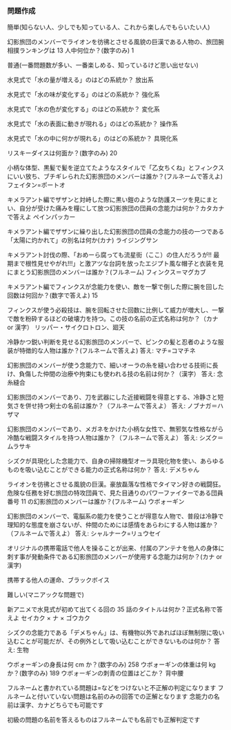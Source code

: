 ### 問題作成

簡単(知らない人、少しでも知っている人、これから楽しんでもらいたい人)

幻影旅団のメンバーでライオンを彷彿とさせる風貌の巨漢である人物の、旅団腕相撲ランキングは 13 人中何位か？(数字のみ)
1

<!-- 普通の問題 -->

普通(一番問題数が多い、一番楽しめる、知っているけど思い出せない)

水見式で「水の量が増える」のはどの系統か？
放出系

水見式で「水の味が変化する」のはどの系統か？
強化系

水見式で「水の色が変化する」のはどの系統か？
変化系

水見式で「水の表面に動きが現れる」のはどの系統か？
操作系

水見式で「水の中に何かが現れる」のはどの系統か？
具現化系

リスキーダイスは何面か？(数字のみ)
20

小柄な体型、黒髪で髪を逆立てたようなスタイルで「乙女ちくね」とフィンクスにいい放ち、ブチギレられた幻影旅団のメンバーは誰か？(フルネームで答えよ)
フェイタン=ポートオ

キメラアント編でザザンと対峙した際に黒い鎧のような防護スーツを見にまとい、自分が受けた痛みを糧にして放つ幻影旅団の団員の念能力は何か？カタカナで答えよ
ペインパッカー

キメラアント編でザザンに繰り出した幻影旅団の団員の念能力の技の一つである「太陽に灼かれて」の別名は何か(カナ)
ライジングサン

キメラアント討伐の際、「おめーら腐っても流星街（ここ）の住人だろうが!! 最期まで根性見せやがれ!!!」と激アツな台詞を放ったエジプト風な帽子と衣装を見にまとう幻影旅団のメンバーは誰か？(フルネーム)
フィンクス＝マグカブ

キメラアント編でフィンクスが念能力を使い、敵を一撃で倒した際に腕を回した回数は何回か？(数字で答えよ)
15

フィンクスが使う必殺技は、腕を回転させた回数に比例して威力が増大し、一撃で敵を粉砕するほどの破壊力を持つ。この技の名前の正式名称は何か？（カナ or 漢字）
リッパー・サイクロトロン、廻天

冷静かつ鋭い判断を見せる幻影旅団のメンバーで、ピンクの髪と忍者のような服装が特徴的な人物は誰か？(フルネームで答えよ)
答え: マチ=コマチネ

幻影旅団のメンバーが使う念能力で、細いオーラの糸を縫い合わせる技術に長け、負傷した仲間の治療や拘束にも使われる技の名前は何か？（漢字）
答え: 念糸縫合

幻影旅団のメンバーであり、刀を武器にした近接戦闘を得意とする、冷静さと短気さを併せ持つ剣士の名前は誰か？（フルネームで答えよ）
答え: ノブナガ＝ハザマ

幻影旅団のメンバーであり、メガネをかけた小柄な女性で、無邪気な性格ながら冷酷な戦闘スタイルを持つ人物は誰か？（フルネームで答えよ）
答え: シズク＝ムラサキ

シズクが具現化した念能力で、自身の掃除機型オーラ具現化物を使い、あらゆるものを吸い込むことができる能力の正式名称は何か？
答え: デメちゃん

ライオンを彷彿とさせる風貌の巨漢。豪放磊落な性格でタイマン好きの戦闘狂。危険な任務を好む旅団の特攻団員で、見た目通りのパワーファイターである団員番号 11 の幻影旅団のメンバーは誰か？(フルネーム)
ウボォーギン

幻影旅団のメンバーで、電脳系の能力を使うことが得意な人物で、普段は冷静で理知的な態度を崩さないが、仲間のためには感情をあらわにする人物は誰か？（フルネームで答えよ）
答え: シャルナーク=リュウセイ

オリジナルの携帯電話で他人を操ることが出来、付属のアンテナを他人の身体に刺す事が発動条件である幻影旅団のメンバーが使用する念能力は何か？(カナ or 漢字)

携帯する他人の運命、ブラックボイス

難しい(マニアックな問題で)

新アニメで水見式が初めて出てくる回の 35 話のタイトルは何か？正式名称で答えよ
セイカク × ナ × ゴウカク

シズクの念能力である「デメちゃん」は、有機物以外であればほぼ無制限に吸い込むことが可能だが、その例外として吸い込むことができないものは何か？
答え: 生物

ウボォーギンの身長は何 cm か？(数字のみ)
258
ウボォーギンの体重は何 kg か？(数字のみ)
189
ウボォーギンの刺青の位置はどこか？
背中腰

フルネームと書かれている問題は=などをつけないと不正解の判定になります
フルネームと付いていない問題は名前のみの回答での正解となります
念能力の名前は漢字、カナどちらでも可能です

初級の問題の名前を答えるものはフルネームでも名前でも正解判定です
